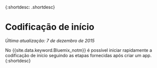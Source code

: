 
{:shortdesc: .shortdesc}

# Codificação de início

*Última atualização: 7 de dezembro de 2015*

No {{site.data.keyword.Bluemix_notm}} é
possível iniciar rapidamente a codificação de início seguindo as etapas fornecidas após criar
um app.
{:shortdesc}


